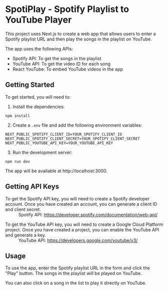 
# SpotiPlay - Spotify Playlist to YouTube Player

This project uses Next.js to create a web app that allows users to enter a Spotify playlist URL and then play the songs in the playlist on YouTube.

The app uses the following APIs:

* Spotify API: To get the songs in the playlist
* YouTube API: To get the video ID for each song
* React YouTube: To embed YouTube videos in the app

## Getting Started

To get started, you will need to:

1. Install the dependencies:

```
npm install
```

2. Create a `.env` file and add the following environment variables:

```
NEXT_PUBLIC_SPOTIFY_CLIENT_ID=YOUR_SPOTIFY_CLIENT_ID
NEXT_PUBLIC_SPOTIFY_CLIENT_SECRET=YOUR_SPOTIFY_CLIENT_SECRET
NEXT_PUBLIC_YOUTUBE_API_KEY=YOUR_YOUTUBE_API_KEY
```

3. Run the development server:

```
npm run dev
```

The app will be available at http://localhost:3000.

## Getting API Keys

To get the Spotify API key, you will need to create a Spotify developer account. Once you have created an account, you can generate a client ID and client secret.<br>
&emsp;&emsp;&emsp;Spotify API: https://developer.spotify.com/documentation/web-api/

To get the YouTube API key, you will need to create a Google Cloud Platform project. Once you have created a project, you can enable the YouTube API and generate a key.<br>
&emsp;&emsp;&emsp;YouTube API: https://developers.google.com/youtube/v3/

## Usage

To use the app, enter the Spotify playlist URL in the form and click the "Play" button. The songs in the playlist will be played on YouTube.

You can also click on a song in the list to play it directly on YouTube.

